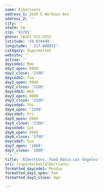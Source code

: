 ```yaml
---
name: Albertsons
address_1: 2630 E Workman Ave
address_2: ''
city: ''
state: CA
zip: '91791'
phone: (626) 915-5555
latitude: '34.074499'
longitude: '-117.888832'
category: Supermarket
website: ''
active: ''
daycode1: Mon
day1_open: 0900
day1_close: '2100'
daycode2: Tue
day2_open: 0900
day2_close: '2100'
daycode3: Wed
day3_open: 0900
day3_close: '2100'
daycode4: Thu
day4_open: '2100'
daycode5: Fri
day5_open: 0900
day5_close: '2100'
daycode6: Sat
day6_open: 0900
day6_close: '1700'
daycode7: Sun
day7_open: '1000'
day7_close: '1800'
'': ''
title: 'Albertsons, Food Oasis Los Angeles'
uri: /supermarket/albertsons/
formatted_daycode1: Monday
formatted_day1_open: 9am
formatted_day1_close: 9pm

---
```

